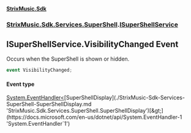 #### [StrixMusic.Sdk](./index.md 'index')
### [StrixMusic.Sdk.Services.SuperShell](./StrixMusic-Sdk-Services-SuperShell.md 'StrixMusic.Sdk.Services.SuperShell').[ISuperShellService](./StrixMusic-Sdk-Services-SuperShell-ISuperShellService.md 'StrixMusic.Sdk.Services.SuperShell.ISuperShellService')
## ISuperShellService.VisibilityChanged Event
Occurs when the SuperShell is shown or hidden.  
```csharp
event VisibilityChanged;
```
#### Event type
[System.EventHandler&lt;](https://docs.microsoft.com/en-us/dotnet/api/System.EventHandler-1 'System.EventHandler`1')[SuperShellDisplay](./StrixMusic-Sdk-Services-SuperShell-SuperShellDisplay.md 'StrixMusic.Sdk.Services.SuperShell.SuperShellDisplay')[&gt;](https://docs.microsoft.com/en-us/dotnet/api/System.EventHandler-1 'System.EventHandler`1')
